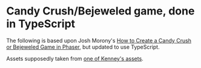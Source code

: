 # Candy Crush/Bejeweled game, done in TypeScript

The following is based upon Josh Morony's [How to Create a Candy Crush or Bejeweled Game in Phaser](http://www.joshmorony.com/how-to-create-a-candy-crush-or-bejeweled-game-in-phaser/), but updated to use TypeScript.

Assets supposedly taken from [one of Kenney's assets](http://kenney.nl/).